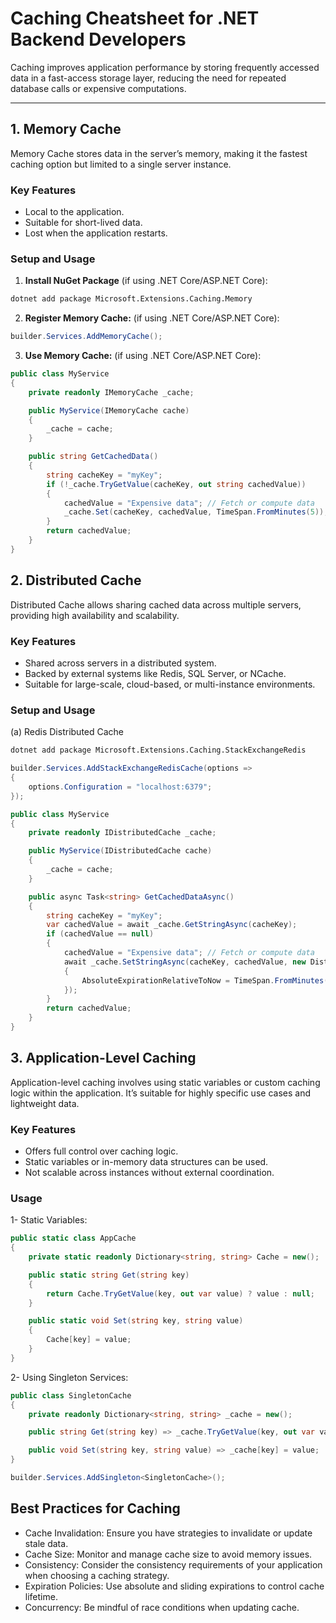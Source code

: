 # Caching Cheatsheet for .NET Backend Developers  

Caching improves application performance by storing frequently accessed data in a fast-access storage layer, reducing the need for repeated database calls or expensive computations.

---

## 1. **Memory Cache**  
Memory Cache stores data in the server’s memory, making it the fastest caching option but limited to a single server instance.

### Key Features  
- Local to the application.  
- Suitable for short-lived data.  
- Lost when the application restarts.  

### Setup and Usage  
1. **Install NuGet Package** (if using .NET Core/ASP.NET Core):  
```bash
dotnet add package Microsoft.Extensions.Caching.Memory
```
2. **Register Memory Cache:** (if using .NET Core/ASP.NET Core):  
```csharp
builder.Services.AddMemoryCache();
```
3. **Use Memory Cache:** (if using .NET Core/ASP.NET Core):  
```csharp
public class MyService
{
    private readonly IMemoryCache _cache;

    public MyService(IMemoryCache cache)
    {
        _cache = cache;
    }

    public string GetCachedData()
    {
        string cacheKey = "myKey";
        if (!_cache.TryGetValue(cacheKey, out string cachedValue))
        {
            cachedValue = "Expensive data"; // Fetch or compute data
            _cache.Set(cacheKey, cachedValue, TimeSpan.FromMinutes(5));
        }
        return cachedValue;
    }
}
```

## 2. **Distributed Cache**
Distributed Cache allows sharing cached data across multiple servers, providing high availability and scalability.

### Key Features
- Shared across servers in a distributed system.
- Backed by external systems like Redis, SQL Server, or NCache.
- Suitable for large-scale, cloud-based, or multi-instance environments.

### Setup and Usage
(a) Redis Distributed Cache
```bash
dotnet add package Microsoft.Extensions.Caching.StackExchangeRedis
```
```csharp
builder.Services.AddStackExchangeRedisCache(options =>
{
    options.Configuration = "localhost:6379";
});

public class MyService
{
    private readonly IDistributedCache _cache;

    public MyService(IDistributedCache cache)
    {
        _cache = cache;
    }

    public async Task<string> GetCachedDataAsync()
    {
        string cacheKey = "myKey";
        var cachedValue = await _cache.GetStringAsync(cacheKey);
        if (cachedValue == null)
        {
            cachedValue = "Expensive data"; // Fetch or compute data
            await _cache.SetStringAsync(cacheKey, cachedValue, new DistributedCacheEntryOptions
            {
                AbsoluteExpirationRelativeToNow = TimeSpan.FromMinutes(5)
            });
        }
        return cachedValue;
    }
}
```

## 3. Application-Level Caching
Application-level caching involves using static variables or custom caching logic within the application. It’s suitable for highly specific use cases and lightweight data.
### Key Features
- Offers full control over caching logic.
- Static variables or in-memory data structures can be used.
- Not scalable across instances without external coordination.

### Usage
1- Static Variables:
```csharp
public static class AppCache
{
    private static readonly Dictionary<string, string> Cache = new();

    public static string Get(string key)
    {
        return Cache.TryGetValue(key, out var value) ? value : null;
    }

    public static void Set(string key, string value)
    {
        Cache[key] = value;
    }
}
```
2- Using Singleton Services:
```csharp
public class SingletonCache
{
    private readonly Dictionary<string, string> _cache = new();

    public string Get(string key) => _cache.TryGetValue(key, out var value) ? value : null;

    public void Set(string key, string value) => _cache[key] = value;
}

builder.Services.AddSingleton<SingletonCache>();
```

## Best Practices for Caching
- Cache Invalidation: Ensure you have strategies to invalidate or update stale data.
- Cache Size: Monitor and manage cache size to avoid memory issues.
- Consistency: Consider the consistency requirements of your application when choosing a caching strategy.
- Expiration Policies: Use absolute and sliding expirations to control cache lifetime.
- Concurrency: Be mindful of race conditions when updating cache.